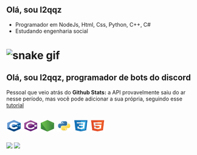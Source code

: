 ## Olá, sou l2qqz
- Programador em NodeJs, Html, Css, Python, C++, C#
- Estudando engenharia social

# ![snake gif](https://github.com/l2qqz/l2qqz/blob/output/github-contribution-grid-snake.gif)

## Olá, sou l2qqz, programador de bots do discord

Pessoal que veio atrás do **Github Stats:** a API provavelmente saiu do ar nesse período,
mas você pode adicionar a sua própria, seguindo esse [tutorial](https://github.com/anuraghazra/github-readme-stats/blob/master/readme.md#deploy-on-your-own-vercel-instance)

<div style="display: inline_block"><br>
<img align="center" alt="l2qqz-Cplusplus" height="30" width="40" src="https://raw.githubusercontent.com/devicons/devicon/master/icons/cplusplus/cplusplus-original.svg">
<img align="center" alt="l2qqz-Csharp" height="30" width="40" src="https://raw.githubusercontent.com/devicons/devicon/master/icons/csharp/csharp-original.svg">
<img align="center" alt="l2qqz-Nodejs" height="30" width="40" src="https://raw.githubusercontent.com/devicons/devicon/master/icons/nodejs/nodejs-original.svg">
<img align="center" alt="l2qqz-Python" height="30" width="40" src="https://raw.githubusercontent.com/devicons/devicon/master/icons/python/python-original.svg">
<img align="center" alt="l2qqz-CSS" height="30" width="40" src="https://raw.githubusercontent.com/devicons/devicon/master/icons/css3/css3-original.svg">
<img align="center" alt="l2qqz-HTML" height="30" width="40" src="https://raw.githubusercontent.com/devicons/devicon/master/icons/html5/html5-original.svg">
</div>
  
  ##
 
<div> 
 	<a href="https://www.twitch.tv/l2qqz" target="_blank"><img src="https://img.shields.io/badge/Twitch-9146FF?style=for-the-badge&logo=twitch&logoColor=white" target="_blank"></a>
 <a href="https://discord.gg/q8P5fMP2aU" target="_blank"><img src="https://img.shields.io/badge/Discord-7289DA?style=for-the-badge&logo=discord&logoColor=white" target="_blank"></a>
  
</div>

